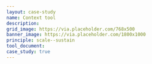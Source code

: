 ```yaml
---
layout: case-study
name: Context tool
description:
grid_image: https://via.placeholder.com/768x500
banner_image: https://via.placeholder.com/1800x1000
principle: scale--sustain
tool_document:
case_study: true
---
```


